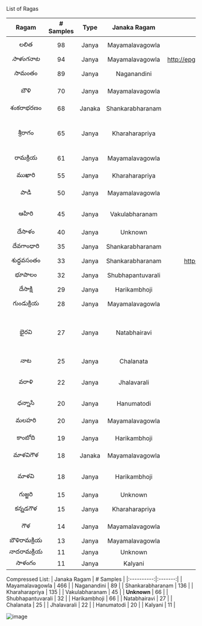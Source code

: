 List of Ragas

| Ragam | # Samples | Type | Janaka Ragam | Reference | Arohana | Avarohana |
|:----------:|:-------:|:------------------:|:--------:|:--------:|:--------:|:--------:|
| లలిత | 98 | Janya | Mayamalavagowla | Wiki |S R₁ G₃ M₁ D₁ N₃ Ṡ|Ṡ N₃ D₁ M₁ G₃ R₁ S|
| *సాళంగనాట* | 94 | Janya | Mayamalavagowla | http://epgp.inflibnet.ac.in/epgpdata/uploads/epgp_content/s000451pa/p001552/m018110/et/1481009511p5m18text.pdf | సరిమపదస | సదపసనిసగపమగరిస |
| సామంతం | 89 | Janya | Naganandini | https://www.atyutka.com/samantha-raga/ | S R₂ G₃ M₁ P D₃ N₃ S | S N₃ D₃ N₃ D₃ P M₁ G₃ R₂ S |
| బౌళి | 70 | Janya | Mayamalavagowla | Wiki | S R₁ G₃ P D₁ S | S N₃ D₁ P G₃ R₁ S |
| శంకరాభరణం | 68 | Janaka| Shankarabharanam | Wiki | S R2 G3 M1 P D2 N3 S | S N3 D2 P M1 G3 R2 S |
| శ్రీరాగం | 65 | Janya | Kharaharapriya | Wiki | S R₂ M₁ P N₂ Ṡ | (Ṡ N₂ P M₁ R₂ G₂ R₂ S) or (Ṡ N₂ P D₂ N₂ P M₁ R₂ G₂ R₂ S) |
| రామక్రియ | 61 | Janya | Mayamalavagowla | https://www.atyutka.com/ramakriya-raga/ | S G₃ M₁ P D₁ N₃ S | S N₃ P D₁ P M₁ G₃ R₁ S |
| ముఖారి | 55 | Janya | Kharaharapriya | Wiki | S R₂ M₁ P N₂ D₂ S | S N₂ D₁ P M₁ G₂ R₂ S |
| పాడి | 50 | Janya | Mayamalavagowla | https://www.atyutka.com/padi-raga/ | S R₁ M₁ P N₃ S | S N₃ P D₁ P M₁ R₁ S |
| ఆహిరి | 45 | Janya | Vakulabharanam | Wiki | S R₁ S G₃ M₁ P D₁ N₂ S | S N₂ D₁ P M₁ G₃ R₁ S |
| దేసాళం | 40 | Janya | Unknown | TBD |
| దేవగాంధారి | 35 | Janya | Shankarabharanam | Wiki | S R₂ M₁ P D₂ S | S N₃ D₂ P M₁ G₃ R₂ S |
| శుద్ధవసంతం | 33 | Janya | Shankarabharanam | https://www.rasikas.org/forums/viewtopic.php?t=7816, https://www.rasikas.org/forums/viewtopic.php?t=22195 | SRGMPDNS | SNDPMReS  |
| భూపాలం | 32 | Janya | Shubhapantuvarali | Wiki |  S R₁ G₂ P D₁ Ṡ | Ṡ D₁ P G₂ R₁ S |
| దేసాక్షి | 29 | Janya | Harikambhoji | https://www.rasikas.org/forums/viewtopic.php?t=152 | S R G P D S | S N D P M G R S |
| గుండుక్రియ | 28 | Janya | Mayamalavagowla | https://www.atyutka.com/gundakriya-raga/ | S R₁ M₁ P N₃ S | S N₃ P D₁ P M₁ G₃ R₁ S |
| భైరవి | 27 | Janya | Natabhairavi | Wiki | S R₂ G₂ M₁ P D₂ N₂ Ṡ (S G₂ R₂ G₂ M₁ P D₂ N₂ Ṡ) | S N₂ D₁ P M₁ G₂ R₂ S (Ṡ N₂ D₁ P M₁ G₂ R₂ S) |
| నాట | 25 | Janya | Chalanata | Wiki | S R₃ G₃ M₁ P D₃ N₃ Ṡ | Ṡ N₃ P M₁ R₃ S |
| వరాళి | 22 | Janya | Jhalavarali | Wiki | S G₁ R₁ G₁ M₂ P D₁ N₃ Ṡ | Ṡ N₃ D₁ P M₂ G₁ R₁ S |
| ధన్నాసి | 20 | Janya | Hanumatodi | Wiki | S G₂ M₁ P N₂ Ṡ | Ṡ N₂ D₁ P M₁ G₂ R₁ S |
| మలహరి | 20 | Janya | Mayamalavagowla | Wiki | S R₁ M₁ P D₁ Ṡ | Ṡ D₁ P M₁ G₃ R₁ S |
| కాంబోది | 19 | Janya | Harikambhoji | Wiki | S R2 G3 M1 P D2 S | S N2 D2 P M1 G3 R2 S (N3 P D2 S) |
| మాళవిగౌళ | 18 | Janaka | Mayamalavagowla | Wiki |  S R₁ G₃ M₁ P D₁ N₃ Ṡ | Ṡ N₃ D₁ P M₁ G₃ R₁ S |
| మాళవి | 18 | Janya | Harikambhoji | https://www.atyutka.com/malavi-raga/ | S R₂ G₃ M₁ P N₂ M₁ D₂ N₂ S | S N₂ D₂ N₂ P M₁ G₃ M₁ R₂ S |
| గుజ్జరి | 15 | Janya | Unknown | TBD | 
| కన్నడగౌళ | 15 | Janya | Kharaharapriya | https://www.atyutka.com/kannada-gowla-raga/ | S R₂ G₂ M₁ P D₂ N₂ S | S N₂ P M₁ G₂ S |
| గౌళ | 14 | Janya | Mayamalavagowla | https://www.atyutka.com/gowla-raga/ | S R₁ M₁ P N₃ S | S N₃ P M₁ R₁ G₃ M₁ R₁ S |
| బౌళిరామక్రియ | 13 | Janya | Mayamalavagowla | Te Wiki |
| నాదరామక్రియ | 11 | Janya | Unknown | TBD
| సాళంగం | 11 | Janya | Kalyani | https://www.ragasurabhi.com/carnatic-music/raga/raga--saranga.html |

Compressed List:
| Janaka Ragam | # Samples |
|:----------:|:-------:|
| Mayamalavagowla | 466 |
| Naganandini |	89 |
| Shankarabharanam | 136 |
| Kharaharapriya | 135 |
| Vakulabharanam | 45 |
| **Unknown** | 66 |
| Shubhapantuvarali |	32 |
| Harikambhoji | 66 |
| Natabhairavi | 27 |
| Chalanata | 25 |
| Jhalavarali | 22 |
| Hanumatodi | 20 |
| Kalyani	| 11 |

![image](https://user-images.githubusercontent.com/15668886/142013976-e8c94b38-f2b2-453e-bd63-53798beb6495.png)
